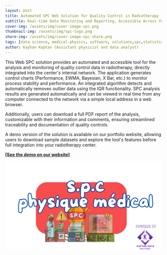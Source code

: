 ```yaml
---
layout: post
title: Automated SPC Web Solution for Quality Control in Radiotherapy
subtitle: Real-time Data Monitoring and Reporting, Accessible Across Your Center’s Network with a Demo Available on Our Portfolio
cover-img: /assets/img/cover-image-spc.png
thumbnail-img: /assets/img/spc-logo.png
share-img: /assets/img/cover-image-spc-share.png
tags: [data-science, medical-physics, software, solutions,spc,statistical process control,Automated SPC]
author: Kayhan Kaptan (Assistant physicist and data analyst)
---
```


This Web SPC solution provides an automated and accessible tool for the analysis and monitoring of quality control data in radiotherapy, directly integrated into the center's internal network. The application generates control charts (Performance, EWMA, Bayesian, X Bar, etc.) to monitor process stability and performance. An integrated algorithm detects and automatically removes outlier data using the IQR functionality. SPC analysis results are generated automatically and can be viewed in real time from any computer connected to the network via a simple local address in a web browser.

Additionally, users can download a full PDF report of the analysis, customizable with their information and comments, ensuring streamlined traceability and documentation of quality controls.

A demo version of the solution is available on our portfolio website, allowing users to download sample datasets and explore the tool's features before full integration into your radiotherapy center.

**[[See the demo on our website]](https://www.assistant-physicien.fr/spc_physique_medicale)** 

[![png](/assets/img/spc-logo.png)](https://www.assistant-physicien.fr/spc_physique_medicale)